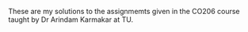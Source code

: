 These are my solutions to the assignmemts given in the CO206 course taught by Dr Arindam Karmakar at TU.
